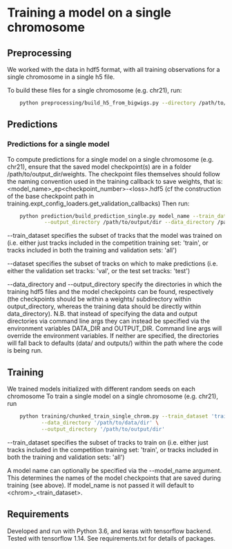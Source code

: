 # Training a model on a single chromosome


## Preprocessing


We worked with the data in hdf5 format, with all training observations for a single chromosome in a single h5 file.

To build these files for a single chromosome (e.g. chr21), run: 

  ``` bash
      python preprocessing/build_h5_from_bigwigs.py --directory /path/to/data/dir --chroms chr21
  ```

## Predictions

### Predictions for a single model

To compute predictions for a single model on a single chromosome (e.g. chr21), ensure that the saved model checkpoint(s) are in a folder /path/to/output_dir/weights. The checkpoint files themselves should follow the naming convention used in the training callback to save weights, that is: \<model\_name\>\_ep\<checkpoint_number\>-\<loss\>.hdf5 (cf the construction of the base checkpoint path in training.expt_config_loaders.get_validation_callbacks) Then run:

  ``` bash
      python prediction/build_prediction_single.py model_name --train_dataset 'train' --dataset 'val' \
              --output_directory /path/to/output/dir --data_directory /path/to/data/dir
  ```

--train_dataset specifies the subset of tracks that the model was trained on (i.e. either just tracks included in the competition training set: 'train', or tracks included in both the training and validation sets: 'all')

--dataset specifies the subset of tracks on which to make predictions (i.e. either the validation set tracks: 'val', or the test set tracks: 'test')

--data_directory and --output_directory specify the directories in which the training hdf5 files and the model checkpoints can be found, respectively (the checkpoints should be within a weights/ subdirectory within output_directory, whereas the training data should be directly within data_directory). N.B. that instead of specifying the data and output directories via command line args they can instead be specified via the environment variables DATA_DIR and OUTPUT_DIR. Command line args will override the environment variables. If neither are specified, the directories will fall back to defaults (data/ and outputs/) within the path where the code is being run.

 
## Training

We trained models initialized with different random seeds on each chromosome
To train a single model on a single chromosome (e.g. chr21), run 

  ``` bash
      python training/chunked_train_single_chrom.py --train_dataset 'train' --chrom 'chr21' \
             --data_directory '/path/to/data/dir' \
             --output_directory '/path/to/output/dir'
  ```

--train_dataset specifies the subset of tracks to train on (i.e. either just tracks included in the competition training set: 'train', or tracks included in both the training and validation sets: 'all')

A model name can optionally be specified via the --model_name argument. This determines the names of the model checkpoints that are saved during training (see above). If model_name is not passed it will default to \<chrom\>_\<train_dataset\>.

## Requirements

Developed and run with Python 3.6, and keras with tensorflow backend. Tested with tensorflow 1.14. See requirements.txt for details of packages.
